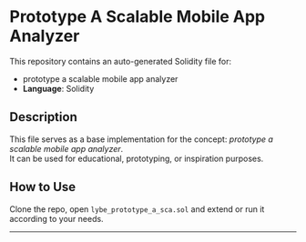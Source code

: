 # Prototype A Scalable Mobile App Analyzer

This repository contains an auto-generated Solidity file for:

- prototype a scalable mobile app analyzer
- **Language**: Solidity

## Description

This file serves as a base implementation for the concept: *prototype a scalable mobile app analyzer*.  
It can be used for educational, prototyping, or inspiration purposes.

## How to Use

Clone the repo, open `lybe_prototype_a_sca.sol` and extend or run it according to your needs.

---


